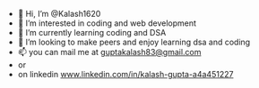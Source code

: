 - 👋 Hi, I’m @Kalash1620
- 👀 I’m interested in coding and web development
- 🌱 I’m currently learning coding and DSA
- 💞️ I’m looking to make peers and enjoy learning dsa and coding
- 📫 you can mail me at guptakalash83@gmail.com
- or
- on linkedin www.linkedin.com/in/kalash-gupta-a4a451227



<!---
Kalash1620/Kalash1620 is a ✨ special ✨ repository because its `README.md` (this file) appears on your GitHub profile.
You can click the Preview link to take a look at your changes.
--->
